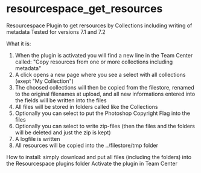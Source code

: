 # resourcespace_get_resources
Resourcespace Plugin to get rersources by Collections including writing of metadata
Tested for versions 7.1 and 7.2

What it is:
1. When the plugin is activated you will find a new line in the Team Center called: "Copy resources from one or more collections including metadata"
2. A click opens a new page where you see a select with all collections (exept "My Collection")
3. The choosed collections will then be copied from the filestore, renamed to the original filenames at upload, and all new informations entered into the fields will be written into the files
4. All files will be stored in folders called like the Collections
5. Optionally you can select to put the Photoshop Copyright Flag into the files
6. Optionally you can select to write zip-files (then the files and the folders will be deleted and just the zip is kept)
7. A logfile is written
8. All resources will be copied into the ../filestore/tmp folder

How to install:
simply download and put all files (including the folders) into the Resourcespace plugins folder
Activate the plugin in Team Center

